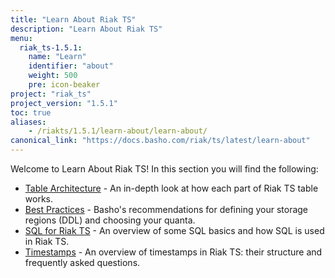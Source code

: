 ```yaml
---
title: "Learn About Riak TS"
description: "Learn About Riak TS"
menu:
  riak_ts-1.5.1:
    name: "Learn"
    identifier: "about"
    weight: 500
    pre: icon-beaker
project: "riak_ts"
project_version: "1.5.1"
toc: true
aliases:
    - /riakts/1.5.1/learn-about/learn-about/
canonical_link: "https://docs.basho.com/riak/ts/latest/learn-about"
---
```


[table arch]: tablearchitecture/
[bestpractices]: bestpractices/
[sqlriakts]: sqlriakts/
[timestamps]: timestamps/


Welcome to Learn About Riak TS! In this section you will find the following:

* [Table Architecture][table arch] - An in-depth look at how each part of Riak TS table works.
* [Best Practices][bestpractices] - Basho's recommendations for defining your storage regions (DDL) and choosing your quanta.
* [SQL for Riak TS][sqlriakts] - An overview of some SQL basics and how SQL is used in Riak TS.
* [Timestamps][timestamps] - An overview of timestamps in Riak TS: their structure and frequently asked questions.

